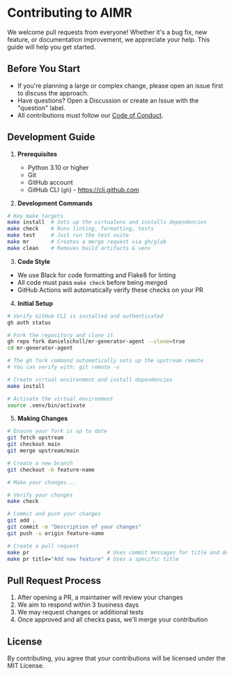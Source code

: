 # Contributing to AIMR

We welcome pull requests from everyone! Whether it's a bug fix, new feature, or documentation improvement, we appreciate your help. This guide will help you get started.

## Before You Start

- If you're planning a large or complex change, please open an issue first to discuss the approach.
- Have questions? Open a Discussion or create an Issue with the "question" label.
- All contributions must follow our [Code of Conduct](CODE_OF_CONDUCT.md).

## Development Guide

1. **Prerequisites**
   - Python 3.10 or higher
   - Git
   - GitHub account
   - GitHub CLI (`gh`) - https://cli.github.com

2. **Development Commands**
```bash
# Key make targets
make install  # Sets up the virtualenv and installs dependencies
make check    # Runs linting, formatting, tests
make test     # Just run the test suite
make mr       # Creates a merge request via gh/glab
make clean    # Removes build artifacts & venv
```

3. **Code Style**
- We use Black for code formatting and Flake8 for linting
- All code must pass `make check` before being merged
- GitHub Actions will automatically verify these checks on your PR

4. **Initial Setup**
```bash
# Verify GitHub CLI is installed and authenticated
gh auth status

# Fork the repository and clone it
gh repo fork danielscholl/mr-generator-agent --clone=true
cd mr-generator-agent

# The gh fork command automatically sets up the upstream remote
# You can verify with: git remote -v

# Create virtual environment and install dependencies
make install

# Activate the virtual environment
source .venv/bin/activate 
```

5. **Making Changes**
```bash
# Ensure your fork is up to date
git fetch upstream
git checkout main
git merge upstream/main

# Create a new branch
git checkout -b feature-name

# Make your changes...

# Verify your changes
make check

# Commit and push your changes
git add .
git commit -m "Description of your changes"
git push -u origin feature-name

# Create a pull request
make pr                         # Uses commit messages for title and description
make pr title="Add new feature" # Uses a specific title
```

## Pull Request Process

1. After opening a PR, a maintainer will review your changes
2. We aim to respond within 3 business days
3. We may request changes or additional tests
4. Once approved and all checks pass, we'll merge your contribution

## License

By contributing, you agree that your contributions will be licensed under the MIT License. 